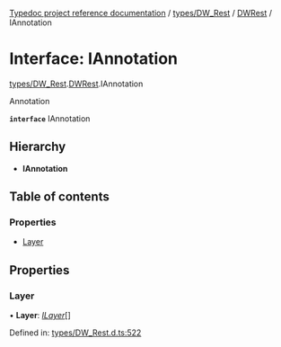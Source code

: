 [Typedoc project reference documentation](../README.md) / [types/DW_Rest](../modules/types_dw_rest.md) / [DWRest](../modules/types_dw_rest.dwrest.md) / IAnnotation

# Interface: IAnnotation

[types/DW_Rest](../modules/types_dw_rest.md).[DWRest](../modules/types_dw_rest.dwrest.md).IAnnotation

Annotation

**`interface`** IAnnotation

## Hierarchy

* **IAnnotation**

## Table of contents

### Properties

- [Layer](types_dw_rest.dwrest.iannotation.md#layer)

## Properties

### Layer

• **Layer**: [*ILayer*](types_dw_rest.dwrest.ilayer.md)[]

Defined in: [types/DW_Rest.d.ts:522](https://github.com/DocuWare/REST-Sample-TS/blob/6f07cff/src/types/DW_Rest.d.ts#L522)
